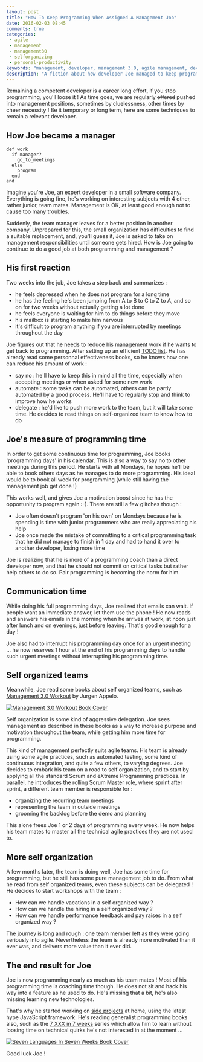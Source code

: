 ```yaml
---
layout: post
title: "How To Keep Programming When Assigned A Management Job"
date: 2016-02-03 08:45
comments: true
categories:
 - agile
 - management
 - management30
 - selforganizing
 - personal-productivity
keywords: "management, developer, management 3.0, agile management, developer manager"
description: "A fiction about how developer Joe managed to keep programming while he became a manager"
---
```

Remaining a competent developer is a career long effort, if you stop programming, you'll loose it ! As time goes, we are regularly ~~offered~~ pushed into management positions, sometimes by cluelessness, other times by cheer necessity ! Be it temporary or long term, here are some techniques to remain a relevant developer.

## How Joe became a manager

```
def work
  if manager?
    go_to_meetings
  else
    program
  end
end
```

Imagine you're Joe, an expert developer in a small software company. Everything is going fine, he's working on interesting subjects with 4 other, rather junior, team mates. Management is OK, at least good enough not to cause too many troubles.

Suddenly, the team manager leaves for a better position in another company. Unprepared for this, the small organization has difficulties to find a suitable replacement, and, you'll guess it, Joe is asked to take on management responsibilities until someone gets hired. How is Joe going to continue to do a good job at both programming and management ?

## His first reaction

Two weeks into the job, Joe takes a step back and summarizes :

* he feels depressed when he does not program for a long time
* he has the feeling he's been jumping from A to B to C to Z to A, and so on for two weeks without actually getting a lot done
* he feels everyone is waiting for him to do things before they move
* his mailbox is starting to make him nervous
* it's difficult to program anything if you are interrupted by meetings throughout the day

Joe figures out that he needs to reduce his management work if he wants to get back to programming.  After setting up an efficient [TODO list](bye-bye-programmers-todo-list-hello-personnal-kanban-on-jira/). He has already read some personnal effectiveness books, so he knows how one can reduce his amount of work :

* say no : he'll have to keep this in mind all the time, especially when accepting meetings or when asked for some new work
* automate : some tasks can be automated, others can be partly automated by a good process. He'll have to regularly stop and think to improve how he works
* delegate : he'd like to push more work to the team, but it will take some time. He decides to read things on self-organized team to know how to do

## Joe's measure of programming time

In order to get some continuous time for programming, Joe books 'programming days' in his calendar. This is also a way to say no to other meetings during this period. He starts with all Mondays, he hopes he'll be able to book others days as he manages to do more programming. His ideal would be to book all week for programming (while still having the management job get done !)

This works well, and gives Joe a motivation boost since he has the opportunity to program again :-). There are still a few glitches though :

* Joe often doesn't program 'on his own' on Mondays because he is spending is time with junior programmers who are really appreciating his help
* Joe once made the mistake of committing to a critical programming task that he did not manage to finish in 1 day and had to hand it over to another developer, losing more time

Joe is realizing that he is more of a programming coach than a direct developer now, and that he should not commit on critical tasks but rather help others to do so. Pair programming is becoming the norm for him.

## Communication time

While doing his full programming days, Joe realized that emails can wait. If people want an immediate answer, let them use the phone ! He now reads and answers his emails in the morning when he arrives at work, at noon just after lunch and on evenings, just before leaving. That's good enough for a day !

Joe also had to interrupt his programming day once for an urgent meeting ... he now reserves 1 hour at the end of his programming days to handle such urgent meetings without interrupting his programming time.

## Self organized teams

Meanwhile, Joe read some books about self organized teams, such as [Management 3.0 Workout](http://www.amazon.com/Workout-Practices-Improve-Delight-Clients/dp/9492032023/ref=sr_1_1?tag=pbourgau-20&amp;ie=UTF8&qid=1454480226&sr=8-1&keywords=management+3.0+workout) by Jurgen Appelo.

[![Management 3.0 Workout Book Cover]({{site.url}}/imgs/2016-02-03-how-to-keep-programming-when-assigned-a-management-job/management-workout.jpg)](https://management30.com/product/workouts/)

Self organization is some kind of aggressive delegation. Joe sees management as described in these books as a way to increase purpose and motivation throughout the team, while getting him more time for programming.

This kind of management perfectly suits agile teams. His team is already using some agile practices, such as automated testing, some kind of continuous integration, and quite a few others, to varying degrees. Joe decides to embark his team on a road to self organization, and to start by applying all the standard Scrum and eXtreme Programming practices. In parallel, he introduces the rolling Scrum Master role, where sprint after sprint, a different team member is responsible for :

* organizing the recurring team meetings
* representing the team in outside meetings
* grooming the backlog before the demo and planning

This alone frees Joe 1 or 2 days of programming every week. He now helps his team mates to master all the technical agile practices they are not used to.

## More self organization

A few months later, the team is doing well, Joe has some time for programming, but he still has some pure management job to do. From what he read from self organized teams, even these subjects can be delegated ! He decides to start workshops with the team :

* How can we handle vacations in a self organized way ?
* How can we handle the hiring in a self organized way ?
* How can we handle performance feedback and pay raises in a self organized way ?

The journey is long and rough : one team member left as they were going seriously into agile. Nevertheless the team is already more motivated than it ever was, and delivers more value than it ever did.

## The end result for Joe

Joe is now programming nearly as much as his team mates ! Most of his programming time is coaching time though. He does not sit and hack his way into a feature as he used to do. He's missing that a bit, he's also missing learning new technologies.

That's why he started working on [side projects](/my-own-side-project-best-practices-after-reading-the-side-project-book) at home, using the latest hype JavaScript framework. He's reading generalist programming books also, such as the [7 XXX in 7 weeks](http://www.amazon.com/s/ref=nb_sb_noss_2?tag=pbourgau-20&amp;url=search-alias%3Daps&field-keywords=%22in+seven+weeks%22&rh=i%3Aaps%2Ck%3A%22in+seven+weeks%22) series which allow him to learn without loosing time on technical quirks he's not interested in at the moment ...

[![Seven Languages In Seven Weeks Book Cover]({{site.url}}/imgs/2016-02-03-how-to-keep-programming-when-assigned-a-management-job/7-languages.jpg)](http://www.amazon.com/Seven-Languages-Weeks-Programming-Programmers/dp/193435659X/ref=sr_1_1?tag=pbourgau-20&amp;ie=UTF8&qid=1454739459&sr=8-1&keywords=7+languages+in+7+weeks)

Good luck Joe !
